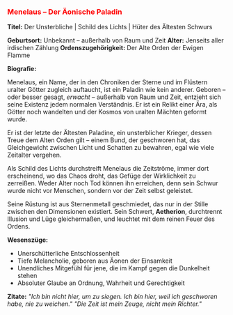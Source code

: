 ### <span style="color:red">**Menelaus – Der Äonische Paladin**</span>

**Titel:** Der Unsterbliche | Schild des Lichts | Hüter des Ältesten Schwurs

**Geburtsort:** Unbekannt – außerhalb von Raum und Zeit
**Alter:** Jenseits aller irdischen Zählung
**Ordenszugehörigkeit:** Der Alte Orden der Ewigen Flamme

**Biografie:**

Menelaus, ein Name, der in den Chroniken der Sterne und im Flüstern uralter Götter zugleich auftaucht, ist ein Paladin wie kein anderer. Geboren – oder besser gesagt, *erwacht* – außerhalb von Raum und Zeit, entzieht sich seine Existenz jedem normalen Verständnis. Er ist ein Relikt einer Ära, als Götter noch wandelten und der Kosmos von uralten Mächten geformt wurde.

Er ist der letzte der Ältesten Paladine, ein unsterblicher Krieger, dessen Treue dem Alten Orden gilt – einem Bund, der geschworen hat, das Gleichgewicht zwischen Licht und Schatten zu bewahren, egal wie viele Zeitalter vergehen.

Als Schild des Lichts durchstreift Menelaus die Zeitströme, immer dort erscheinend, wo das Chaos droht, das Gefüge der Wirklichkeit zu zerreißen. Weder Alter noch Tod können ihn erreichen, denn sein Schwur wurde nicht vor Menschen, sondern vor der Zeit selbst geleistet.

Seine Rüstung ist aus Sternenmetall geschmiedet, das nur in der Stille zwischen den Dimensionen existiert. Sein Schwert, **Aetherion**, durchtrennt Illusion und Lüge gleichermaßen, und leuchtet mit dem reinen Feuer des Ordens.

**Wesenszüge:**

* Unerschütterliche Entschlossenheit
* Tiefe Melancholie, geboren aus Äonen der Einsamkeit
* Unendliches Mitgefühl für jene, die im Kampf gegen die Dunkelheit stehen
* Absoluter Glaube an Ordnung, Wahrheit und Gerechtigkeit

**Zitate:**
*"Ich bin nicht hier, um zu siegen. Ich bin hier, weil ich geschworen habe, nie zu weichen."*
*"Die Zeit ist mein Zeuge, nicht mein Richter."*

